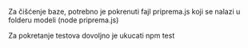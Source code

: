 Za čišćenje baze, potrebno je pokrenuti fajl priprema.js koji se nalazi u folderu modeli
(node priprema.js)

Za pokretanje testova dovoljno je ukucati npm test
